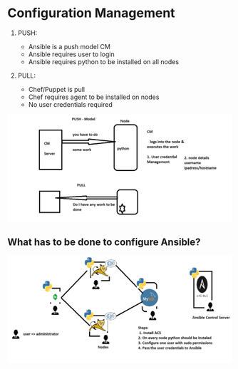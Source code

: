 # Configuration Management

1. PUSH:
    * Ansible is a push model CM
    * Ansible requires user to login
    * Ansible requires python to be installed on all nodes

2. PULL:
    * Chef/Puppet is pull 
    * Chef requires agent to be installed on nodes
    * No user credentials required

![Preview](./images/pushnpull.png)


## What has to be done to configure Ansible?

![Preview](./images/overview.png)
